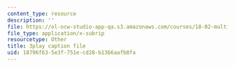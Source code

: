 ```yaml
---
content_type: resource
description: ''
file: https://ol-ocw-studio-app-qa.s3.amazonaws.com/courses/18-02-multivariable-calculus-fall-2007/18796f635e3f751ecd28b1366aafb8fa_UYe98CcxPbs.srt
file_type: application/x-subrip
resourcetype: Other
title: 3play caption file
uid: 18796f63-5e3f-751e-cd28-b1366aafb8fa
---
```

